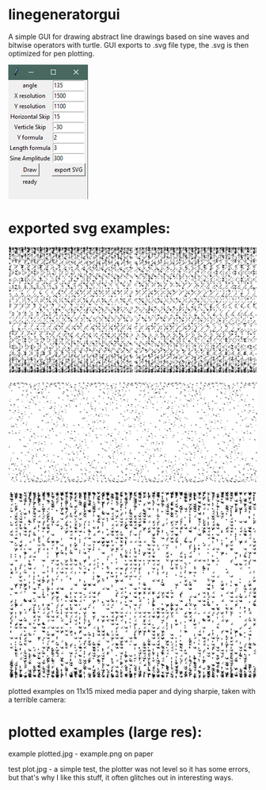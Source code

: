 # linegeneratorgui

A simple GUI for drawing abstract line drawings based on sine waves and bitwise operators with turtle. GUI exports to .svg file type, the .svg is then optimized for pen plotting.

![gui.jpg](https://github.com/jrparadis/linegeneratorgui/blob/master/gui.png)

# exported svg examples:

![example.png](https://github.com/jrparadis/linegeneratorgui/blob/master/example.png)
	
![example2.png](https://github.com/jrparadis/linegeneratorgui/blob/master/example2.png)
	
![example3.png](https://github.com/jrparadis/linegeneratorgui/blob/master/example3.png)

plotted examples on 11x15 mixed media paper and dying sharpie, taken with a terrible camera:

# plotted examples (large res):

example plotted.jpg - example.png on paper

test plot.jpg - a simple test, the plotter was not level so it has some errors, but that's why I like this stuff, it often glitches out in interesting ways.


